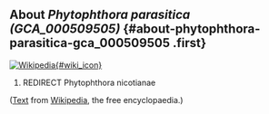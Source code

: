 About *Phytophthora parasitica (GCA\_000509505)* {#about-phytophthora-parasitica-gca_000509505 .first}
------------------------------------------------

[![Wikipedia](/img/wikipedia_logo_v2_en.png){#wiki_icon}](http://en.wikipedia.org/wiki/Phytophthora_parasitica)

1.  REDIRECT Phytophthora nicotianae

([Text](http://en.wikipedia.org/wiki/Phytophthora_parasitica) from
[Wikipedia](http://en.wikipedia.org/), the free encyclopaedia.)
